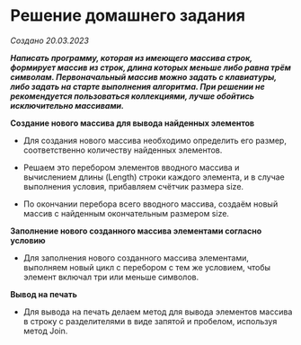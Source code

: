 # Решение домашнего задания

*Создано 20.03.2023*

**_Написать программу, которая из имеющего массива строк, формирует массив из строк, длина которых меньше либо равна трём символам. Первоначальный массив можно задать с клавиатуры, либо задать на старте выполнения алгоритма. При решении не рекомендуется пользоваться коллекциями, лучше обойтись исключительно массивами._**


**Создание нового массива для вывода найденных элементов**
* Для создания нового массива необходимо определить его размер, соответственно количеству найденных элементов.

* Решаем это перебором элементов вводного массива и вычислением длины (Length) строки каждого элемента, и в случае выполнения условия, прибавляем счётчик размера size.

* По окончании перебора всего вводного массива, создаём новый массив с найденным окончательным размером size.

**Заполнение нового созданного массива элементами согласно условию**

* Для заполнения нового созданного массива элементами, выполняем новый цикл с перебором с тем же условием, чтобы элемент включал три или меньше символов.

**Вывод на печать**
* Для вывода на печать делаем метод для вывода элементов массива в строку с разделителями в виде запятой и пробелом, используя метод Join.

